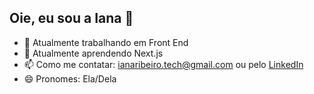 ## Oie, eu sou a Iana 👋

- 🔭 Atualmente trabalhando em Front End
- 🌱 Atualmente aprendendo Next.js
- 📫 Como me contatar: ianaribeiro.tech@gmail.com ou pelo [LinkedIn](https://www.linkedin.com/in/iana-ribeiro/)
- 😄 Pronomes: Ela/Dela
